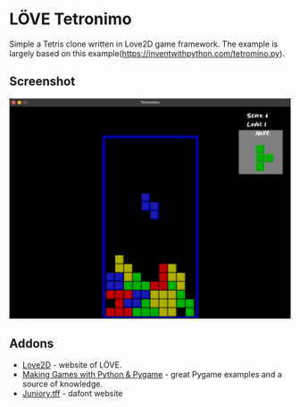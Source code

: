 # LÖVE Tetronimo
Simple a Tetris clone written in Love2D game framework. The example is largely based on this example(https://inventwithpython.com/tetromino.py).

## Screenshot

![Example Image](assets/doc/screen.png)

## Addons
* [Love2D](https://love2d.org) - website of LÖVE.
* [Making Games with Python & Pygame](https://inventwithpython.com/pygame/) - great Pygame examples and a source of knowledge.
* [Juniory.tff](https://www.dafont.com/juniory.font) - dafont website
